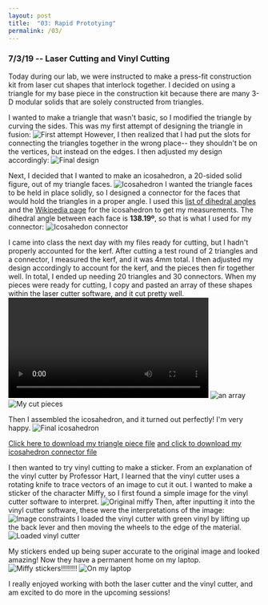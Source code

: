 ```yaml
---
layout: post
title:  "03: Rapid Prototying"
permalink: /03/
---
```


### 7/3/19 -- Laser Cutting and Vinyl Cutting

Today during our lab, we were instructed to make a press-fit construction kit from laser cut shapes that interlock together. I decided on using a triangle for my base piece in the construction kit because there are many 3-D modular solids that are solely constructed from triangles.

I wanted to make a triangle that wasn't basic, so I modified the triangle by curving the sides. This was my first attempt of designing the triangle in fusion: ![First attempt](curvy_cad.png) However, I then realized that I had put the slots for connecting the triangles together in the wrong place-- they shouldn't be on the vertices, but instead on the edges. I then adjusted my design accordingly: ![Final design](curvy_cad_real.png)

Next, I decided that I wanted to make an icosahedron, a 20-sided solid figure, out of my triangle faces. ![Icosahedron](ico.png) I wanted the triangle faces to be held in place solidly, so I designed a connector for the faces that would hold the triangles in a proper angle. I used this [list of dihedral angles](https://en.wikipedia.org/wiki/Table_of_polyhedron_dihedral_angles) and the [Wikipedia page](https://en.wikipedia.org/wiki/Icosahedron) for the icosahedron to get my measurements. The dihedral angle between each face is **138.19º**, so that is what I used for my connector: ![Icosahedon connector](ico_cad.png) 

I came into class the next day with my files ready for cutting, but I hadn't properly accounted for the kerf. After cutting a test round of 2 triangles and a connector, I measured the kerf, and it was 4mm total. I then adjusted my design accordingly to account for the kerf, and the pieces then fir together well. In total, I ended up needing 20 triangles and 30 connectors. When my pieces were ready for cutting, I copy and pasted an array of these shapes within the laser cutter software, and it cut pretty well. 
<video width="400" controls>
	<source src="laser.mp4" type="video/mp4">
</video> ![an array](ico_array.png) ![My cut pieces](ico_pieces.png)

Then I assembled the icosahedron, and it turned out perfectly! I'm very happy. ![Final icosahedron](final_ico.png)

<a href='curvy_tri_KERF_v2.dxf' download>Click here to download my triangle piece file</a>
<a href='ico_conn_KERF_v2.dxf' download>and click to download my icosahedron connector file</a>

I then wanted to try vinyl cutting to make a sticker. From an explanation of the vinyl cutter by Professor Hart, I learned that the vinyl cutter uses a rotating knife to trace vectors of an image to cut it out. I wanted to make a sticker of the character Miffy, so I first found a simple image for the vinyl cutter software to interpret. ![Original miffy](miffy.png) Then, after inputting it into the vinyl cutter software, these were the interpretations of the image: ![Image constraints](miffy_vector.png) I loaded the vinyl cutter with green vinyl by lifting up the back lever and then moving the wheels to the edge of the material. ![Loaded vinyl cutter](vc_loaded.png)

My stickers ended up being super accurate to the original image and looked amazing! Now they have a permanent home on my laptop. ![Miffy stickers!!!!!!!!](miffy_stickers.png) ![On my laptop](miffy_laptop.png)

I really enjoyed working with both the laser cutter and the vinyl cutter, and am excited to do more in the upcoming sessions!
